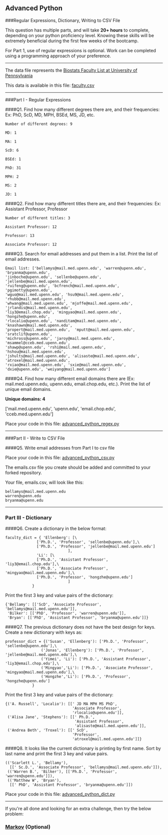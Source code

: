## Advanced Python    

###Regular Expressions, Dictionary, Writing to CSV File  

This question has multiple parts, and will take **20+ hours** to complete, depending on your python proficiency level.  Knowing these skills will be extremely beneficial during the first few weeks of the bootcamp.

For Part 1, use of regular expressions is optional.  Work can be completed using a programming approach of your preference. 

---

The data file represents the [Biostats Faculty List at University of Pennsylvania](http://www.med.upenn.edu/cceb/biostat/faculty.shtml)

This data is available in this file:  [faculty.csv](python/faculty.csv)

--- 

###Part I - Regular Expressions  


####Q1. Find how many different degrees there are, and their frequencies: Ex:  PhD, ScD, MD, MPH, BSEd, MS, JD, etc.
```
Number of different degrees: 9

MD: 1 

MA: 1 

ScD: 6 

BSEd: 1 

PhD: 31 

MPH: 2 

MS: 2 

JD: 1 
```

####Q2. Find how many different titles there are, and their frequencies:  Ex:  Assistant Professor, Professor
```
Number of different titles: 3

Assistant Professor: 12 

Professor: 13 

Associate Professor: 12 
```

####Q3. Search for email addresses and put them in a list.  Print the list of email addresses.
```
Email list: ['bellamys@mail.med.upenn.edu', 'warren@upenn.edu', 'bryanma@upenn.edu',  
'jinboche@upenn.edu', 'sellenbe@upenn.edu', 'jellenbe@mail.med.upenn.edu',  
'ruifeng@upenn.edu', 'bcfrench@mail.med.upenn.edu', 'pgimotty@upenn.edu',  
'wguo@mail.med.upenn.edu', 'hsu9@mail.med.upenn.edu', 'rhubb@mail.med.upenn.edu',  
'whwang@mail.med.upenn.edu', 'mjoffe@mail.med.upenn.edu', 'jrlandis@mail.med.upenn.edu',  
'liy3@email.chop.edu', 'mingyao@mail.med.upenn.edu', 'hongzhe@upenn.edu',  
'rlocalio@upenn.edu', 'nanditam@mail.med.upenn.edu', 'knashawn@mail.med.upenn.edu',  
'propert@mail.med.upenn.edu',  'mputt@mail.med.upenn.edu', 'sratclif@upenn.edu',  
'michross@upenn.edu', 'jaroy@mail.med.upenn.edu', 'msammel@cceb.med.upenn.edu',  
'shawp@upenn.edu', 'rshi@mail.med.upenn.edu', 'hshou@mail.med.upenn.edu',   
'jshults@mail.med.upenn.edu', 'alisaste@mail.med.upenn.edu', 'atroxel@mail.med.upenn.edu',  
'rxiao@mail.med.upenn.edu', 'sxie@mail.med.upenn.edu', 'dxie@upenn.edu', 'weiyang@mail.med.upenn.edu'] 
```

####Q4. Find how many different email domains there are (Ex:  mail.med.upenn.edu, upenn.edu, email.chop.edu, etc.).  Print the list of unique email domains.

**Unique domains: 4** 

['mail.med.upenn.edu', 'upenn.edu', 'email.chop.edu', 'cceb.med.upenn.edu']

Place your code in this file: [advanced_python_regex.py](python/advanced_python_regex.py)

---

###Part II - Write to CSV File

####Q5.  Write email addresses from Part I to csv file

Place your code in this file: [advanced_python_csv.py](python/advanced_python_csv.py)

The emails.csv file you create should be added and committed to your forked repository.

Your file, emails.csv, will look like this:
```
bellamys@mail.med.upenn.edu
warren@upenn.edu
bryanma@upenn.edu
```

---

### Part III - Dictionary

####Q6.  Create a dictionary in the below format:
```
faculty_dict = { 'Ellenberg': [\
              ['Ph.D.', 'Professor', 'sellenbe@upenn.edu'],\
              ['Ph.D.', 'Professor', 'jellenbe@mail.med.upenn.edu']
                            ],
              'Li': [\
              ['Ph.D.', 'Assistant Professor', 'liy3@email.chop.edu'],\
              ['Ph.D.', 'Associate Professor', 'mingyao@mail.med.upenn.edu'],\
              ['Ph.D.', 'Professor', 'hongzhe@upenn.edu']
                            ]
            }
```
Print the first 3 key and value pairs of the dictionary:
```
{'Bellamy': [['ScD', 'Associate Professor', 'bellamys@mail.med.upenn.edu']],  
 'Bilker': [['PhD', 'Professor', 'warren@upenn.edu']],  
 'Bryan': [['PhD', 'Assistant Professor', 'bryanma@upenn.edu']]}  
```
####Q7.  The previous dictionary does not have the best design for keys.  Create a new dictionary with keys as:

```
professor_dict = {('Susan', 'Ellenberg'): ['Ph.D.', 'Professor', 'sellenbe@upenn.edu'],\
                ('Jonas', 'Ellenberg'): ['Ph.D.', 'Professor', 'jellenbe@mail.med.upenn.edu'],\
                ('Yimei', 'Li'): ['Ph.D.', 'Assistant Professor', 'liy3@email.chop.edu'],\
                ('Mingyao','Li'): ['Ph.D.', 'Associate Professor', 'mingyao@mail.med.upenn.edu'],\
                ('Hongzhe','Li'): ['Ph.D.', 'Professor', 'hongzhe@upenn.edu']
            }
```

Print the first 3 key and value pairs of the dictionary:
```
{('A. Russell', 'Localio'): [[' JD MA MPH MS PhD',
                              'Associate Professor',
                              'rlocalio@upenn.edu']],  
 ('Alisa Jane', 'Stephens'): [[' Ph.D.',
                               'Assistant Professor',
                               'alisaste@mail.med.upenn.edu']],  
 ('Andrea Beth', 'Troxel'): [[' ScD',
                              'Professor',
                              'atroxel@mail.med.upenn.edu']]}  
```
####Q8.  It looks like the current dictionary is printing by first name.  Sort by last name and print the first 3 key and value pairs.  
```
(('Scarlett L.', 'Bellamy'),
  [[' Sc.D.', 'Associate Professor', 'bellamys@mail.med.upenn.edu']]),
 (('Warren B.', 'Bilker'), [['Ph.D.', 'Professor', 'warren@upenn.edu']]),
 (('Matthew W', 'Bryan'),
  [[' PhD', 'Assistant Professor', 'bryanma@upenn.edu']])
```
Place your code in this file: [advanced_python_dict.py](python/advanced_python_dict.py)

--- 

If you're all done and looking for an extra challenge, then try the below problem:  

### [Markov](python/markov.py) (Optional)


